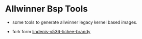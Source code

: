 # Allwinner Bsp Tools
* some tools to generate allwinner legacy kernel based images.

- fork form [lindenis-v536-lichee-brandy](https://github.com/lindenis-org/lindenis-v536-lichee-brandy)

